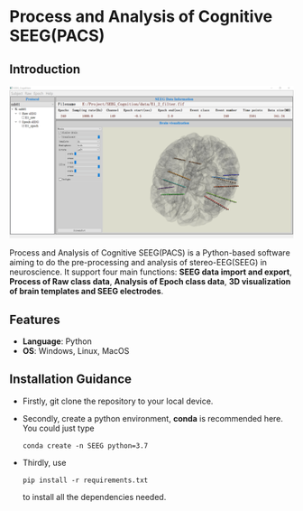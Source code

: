 #  Process and Analysis of Cognitive SEEG(PACS) 
## Introduction  

![PACS](\image\PACS.png)

Process and Analysis of Cognitive SEEG(PACS) is a Python-based software aiming to do the pre-processing and analysis of stereo-EEG(SEEG) in neuroscience. It support four main functions: __SEEG data import and export__, __Process of Raw class data__, __Analysis of Epoch class data__, __3D visualization of brain templates and SEEG electrodes__.

## Features

- __Language__: Python
- __OS__: Windows, Linux, MacOS

## Installation Guidance

- Firstly, git clone the repository to your local device.

- Secondly, create a python environment, __conda__ is recommended here. You could just type  

  ```
  conda create -n SEEG python=3.7  
  ```

- Thirdly, use 

   ```
   pip install -r requirements.txt
   ```

  to install all the dependencies needed.

